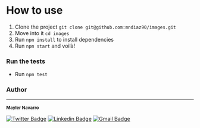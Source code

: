 # How to use

1. Clone the project `git clone git@github.com:mndiaz90/images.git`
2. Move into it `cd images`
3. Run `npm install` to install dependencies
4. Run `npm start` and voilà!

### Run the tests

- Run `npm test`

### Author

---

<sub><b>Mayler Navarro</b></sub> </br>

[![Twitter Badge](https://img.shields.io/badge/-@mndiaz-1ca0f1?style=flat-square&labelColor=1ca0f1&logo=twitter&logoColor=white&link=https://twitter.com/mndiaz90)](https://twitter.com/mndiaz90) [![Linkedin Badge](https://img.shields.io/badge/-mndiaz-blue?style=flat-square&logo=Linkedin&logoColor=white&link=https://www.linkedin.com/in/mndiaz90/)](https://www.linkedin.com/in/mndiaz90/)
[![Gmail Badge](https://img.shields.io/badge/-mayler900123@gmail.com-c14438?style=flat-square&logo=Gmail&logoColor=white&link=mailto:mayler900123@gmail.com)](mailto:mayler900123@gmail.com)
